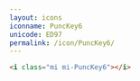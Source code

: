 ```yaml
---
layout: icons
iconname: PuncKey6
unicode: ED97
permalink: /icon/PuncKey6/
---
```


``` html
<i class="mi mi-PuncKey6"></i>
```
